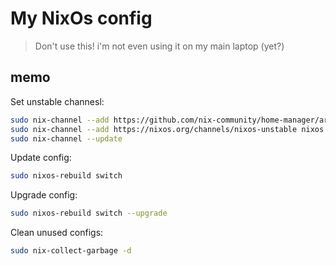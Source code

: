 # My NixOs config

 > Don't use this! i'm not even using it on my main laptop (yet?)

## memo

Set unstable channesl:

```bash
sudo nix-channel --add https://github.com/nix-community/home-manager/archive/master.tar.gz home-manager
sudo nix-channel --add https://nixos.org/channels/nixos-unstable nixos
sudo nix-channel --update
```

Update config:

```bash
sudo nixos-rebuild switch
```

Upgrade config:

```bash
sudo nixos-rebuild switch --upgrade
```

Clean unused configs:

```bash
sudo nix-collect-garbage -d
```

